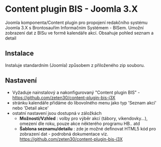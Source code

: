 Content plugin BIS - Joomla 3.X
===============================

Joomla komponenta/Content plugin pro propojení redakčního systému Joomla 3.X s Brontosauřím Informačním Systémem - BISem. Umožní zobrazení dat z BISu ve formě kalendáře akcí. Obsahuje pohled seznam a detail


Instalace
---------
Instaluje standardním (Joomla) způsobem z přiloženého zip souboru.


Nastavení
---------
- Vyžaduje nainstalový a nakonfigurovaný "Content plugin BIS" - https://github.com/zeten30/content-plugin-bis-j3X
- stránku kalendáře přidáme do libovolného menu jako typ 'Seznam akcí' nebo 'Detail akce'
- ostatní nastavení jsou dostupná v záložkách
  - **Možnosti/Vzhled** : volby pro výběr akcí (tábory, víkendovky...), omezení dle roku, pouze akce některého programu HB.. atd
  - **Šablona seznamu/detailu** : zde je možné definovat HTML5 kód pro zobrazení dat - podrobná dokumentace viz. https://github.com/zeten30/content-plugin-bis-j3X
